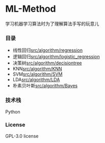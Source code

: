 # ML-Method
学习机器学习算法时为了理解算法手写的玩意儿

### 目录
- 线性回归[src/algorithm/regression](src/algorithm/regression)
- 逻辑回归[src/algorithm/logistic_regression](src/algorithm/logistic_regression)
- 决策树[src/algorithm/decisiontree](src/algorithm/decisiontree)
- KNN[src/algorithm/KNN](src/algorithm/KNN)
- SVM[src/algorithm/SVM](src/algorithm/SVM)
- LDA[src/algorithm/LDA](src/algorithm/LDA)
- 朴素贝叶斯[src/algorithm/Bayes](src/algorithm/Bayes)

### 技术栈

Python

### License

GPL-3.0 license